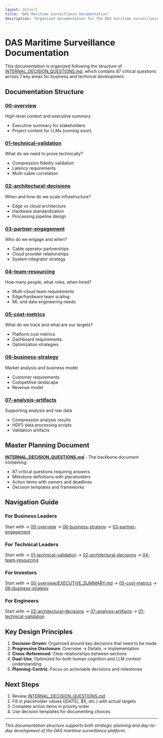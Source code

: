 ```yaml
---
layout: default
title: "DAS Maritime Surveillance Documentation"
description: "Organized documentation for the DAS maritime surveillance platform development"
---
```


# DAS Maritime Surveillance Documentation

This documentation is organized following the structure of [INTERNAL_DECISION_QUESTIONS.md](./INTERNAL_DECISION_QUESTIONS.md), which contains 87 critical questions across 7 key areas for business and technical development.

## Documentation Structure

### [00-overview](./00-overview/)

High-level context and executive summary

- Executive summary for stakeholders
- Project context for LLMs (coming soon)

### [01-technical-validation](./01-technical-validation/)

What do we need to prove technically?

- Compression fidelity validation
- Latency requirements
- Multi-cable correlation

### [02-architectural-decisions](./02-architectural-decisions/)

When and how do we scale infrastructure?

- Edge vs cloud architecture
- Hardware standardization
- Processing pipeline design

### [03-partner-engagement](./03-partner-engagement/)

Who do we engage and when?

- Cable operator partnerships
- Cloud provider relationships
- System integrator strategy

### [04-team-resourcing](./04-team-resourcing/)

How many people, what roles, when hired?

- Multi-cloud team requirements
- Edge/hardware team scaling
- ML and data engineering needs

### [05-cost-metrics](./05-cost-metrics/)

What do we track and what are our targets?

- Platform cost metrics
- Dashboard requirements
- Optimization strategies

### [06-business-strategy](./06-business-strategy/)

Market analysis and business model

- Customer requirements
- Competitive landscape
- Revenue model

### [07-analysis-artifacts](./07-analysis-artifacts/)

Supporting analysis and raw data

- Compression analysis results
- HDF5 data processing scripts
- Validation artifacts

## Master Planning Document

**[INTERNAL_DECISION_QUESTIONS.md](./INTERNAL_DECISION_QUESTIONS.md)** - The backbone document containing:

- 87 critical questions requiring answers
- Milestone definitions with placeholders
- Action items with owners and deadlines
- Decision templates and frameworks

## Navigation Guide

### For Business Leaders

Start with → [00-overview](./00-overview/) → [06-business-strategy](./06-business-strategy/) → [03-partner-engagement](./03-partner-engagement/)

### For Technical Leaders

Start with → [01-technical-validation](./01-technical-validation/) → [02-architectural-decisions](./02-architectural-decisions/) → [04-team-resourcing](./04-team-resourcing/)

### For Investors

Start with → [00-overview/EXECUTIVE_SUMMARY.md](./00-overview/EXECUTIVE_SUMMARY.md) → [05-cost-metrics](./05-cost-metrics/) → [06-business-strategy](./06-business-strategy/)

### For Engineers

Start with → [02-architectural-decisions](./02-architectural-decisions/) → [07-analysis-artifacts](./07-analysis-artifacts/) → [01-technical-validation](./01-technical-validation/)

## Key Design Principles

1. **Decision-Driven**: Organized around key decisions that need to be made
2. **Progressive Disclosure**: Overview → Details → Implementation
3. **Cross-Referenced**: Clear relationships between sections
4. **Dual-Use**: Optimized for both human cognition and LLM context understanding
5. **Planning-Centric**: Focus on actionable decisions and milestones

## Next Steps

1. Review [INTERNAL_DECISION_QUESTIONS.md](./INTERNAL_DECISION_QUESTIONS.md)
2. Fill in placeholder values ([DATE], \$X, etc.) with actual targets
3. Complete action items in priority order
4. Use decision templates for documenting choices

---

_This documentation structure supports both strategic planning and day-to-day development of the DAS maritime surveillance platform._
